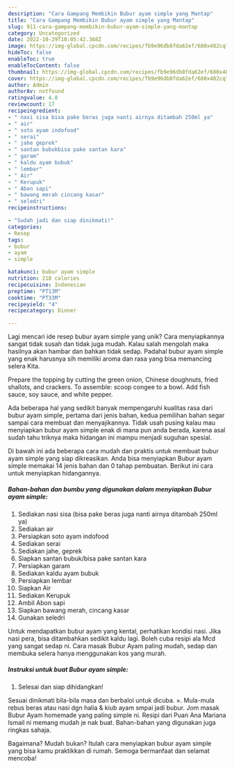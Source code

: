 ```yaml
---
description: "Cara Gampang Membikin Bubur ayam simple yang Mantap"
title: "Cara Gampang Membikin Bubur ayam simple yang Mantap"
slug: 911-cara-gampang-membikin-bubur-ayam-simple-yang-mantap
category: Uncategorized
date: 2022-10-29T10:05:42.368Z
image: https://img-global.cpcdn.com/recipes/fb9e96db8fda62ef/680x482cq70/bubur-ayam-simple-foto-resep-utama.jpg
hideToc: false
enableToc: true
enableTocContent: false
thumbnail: https://img-global.cpcdn.com/recipes/fb9e96db8fda62ef/680x482cq70/bubur-ayam-simple-foto-resep-utama.jpg
cover: https://img-global.cpcdn.com/recipes/fb9e96db8fda62ef/680x482cq70/bubur-ayam-simple-foto-resep-utama.jpg
author: Admin
authorAv: notfound
ratingvalue: 4.8
reviewcount: 17
recipeingredient:
- " nasi sisa bisa pake beras juga nanti airnya ditambah 250ml ya"
- " air"
- " soto ayam indofood"
- " serai"
- " jahe geprek"
- " santan bubukbisa pake santan kara"
- " garam"
- " kaldu ayam bubuk"
- " lembar"
- " Air"
- " Kerupuk"
- " Abon sapi"
- " bawang merah cincang kasar"
- " seledri"
recipeinstructions:

- "Sudah jadi dan siap dinikmati!"
categories:
- Resep
tags:
- bubur
- ayam
- simple

katakunci: bubur ayam simple 
nutrition: 218 calories
recipecuisine: Indonesian
preptime: "PT13M"
cooktime: "PT33M"
recipeyield: "4"
recipecategory: Dinner

---
```





Lagi mencari ide resep bubur ayam simple yang unik? Cara menyiapkannya sangat tidak susah dan tidak juga mudah. Kalau salah mengolah maka hasilnya akan hambar dan bahkan tidak sedap. Padahal bubur ayam simple yang enak harusnya sih memiliki aroma dan rasa yang bisa memancing selera Kita.





Prepare the topping by cutting the green onion, Chinese doughnuts, fried shallots, and crackers. To assemble: scoop congee to a bowl. Add fish sauce, soy sauce, and white pepper.

Ada beberapa hal yang sedikit banyak mempengaruhi kualitas rasa dari bubur ayam simple, pertama dari jenis bahan, kedua pemilihan bahan segar sampai cara membuat dan menyajikannya. Tidak usah pusing kalau mau menyiapkan bubur ayam simple enak di mana pun anda berada, karena asal sudah tahu triknya maka hidangan ini mampu menjadi suguhan spesial.






Di bawah ini ada beberapa cara mudah dan praktis untuk membuat bubur ayam simple yang siap dikreasikan. Anda bisa menyiapkan Bubur ayam simple memakai 14 jenis bahan dan 0 tahap pembuatan. Berikut ini cara untuk menyiapkan hidangannya.

<!--inarticleads1-->

##### Bahan-bahan dan bumbu yang digunakan dalam menyiapkan Bubur ayam simple:

1. Sediakan  nasi sisa (bisa pake beras juga nanti airnya ditambah 250ml ya)
1. Sediakan  air
1. Persiapkan  soto ayam indofood
1. Sediakan  serai
1. Sediakan  jahe, geprek
1. Siapkan  santan bubuk/bisa pake santan kara
1. Persiapkan  garam
1. Sediakan  kaldu ayam bubuk
1. Persiapkan  lembar
1. Siapkan  Air
1. Sediakan  Kerupuk
1. Ambil  Abon sapi
1. Siapkan  bawang merah, cincang kasar
1. Gunakan  seledri


Untuk mendapatkan bubur ayam yang kental, perhatikan kondisi nasi. Jika nasi pera, bisa ditambahkan sedikit kaldu lagi. Boleh cuba resipi ala Mcd yang sangat sedap ni. Cara masak Bubur Ayam paling mudah, sedap dan membuka selera hanya menggunakan kos yang murah. 

<!--inarticleads2-->

##### Instruksi untuk buat Bubur ayam simple:


1. Selesai dan siap dihidangkan!

Sesuai dinikmati bila-bila masa dan berbaloi untuk dicuba. ×. Mula-mula rebus beras atau nasi dgn halia &amp; kiub ayam smpai jadi bubur. Jom masak Bubur Ayam homemade yang paling simple ni. Resipi dari Puan Ana Mariana Ismail ni memang mudah je nak buat. Bahan-bahan yang digunakan juga ringkas sahaja. 

Bagaimana? Mudah bukan? Itulah cara menyiapkan bubur ayam simple yang bisa kamu praktikkan di rumah. Semoga bermanfaat dan selamat mencoba!

